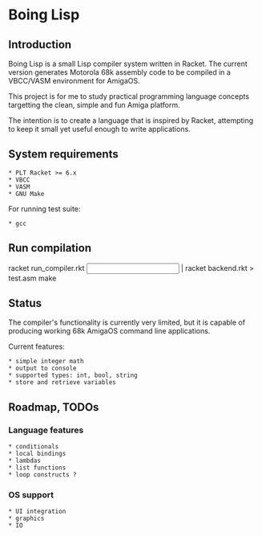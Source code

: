 # Boing Lisp

## Introduction

Boing Lisp is a small Lisp compiler system written in Racket. The current version
generates Motorola 68k assembly code to be compiled in a VBCC/VASM environment
for AmigaOS.

This project is for me to study practical programming language concepts targetting
the clean, simple and fun Amiga platform.

The intention is to create a language that is inspired by Racket, attempting to
keep it small yet useful enough to write applications.

## System requirements

    * PLT Racket >= 6.x
    * VBCC
    * VASM
    * GNU Make

For running test suite:

    * gcc

## Run compilation

racket run_compiler.rkt <input> | racket backend.rkt > test.asm
make

## Status

The compiler's functionality is currently very limited, but it is capable of
producing working 68k AmigaOS command line applications.

Current features:

    * simple integer math
    * output to console
    * supported types: int, bool, string
    * store and retrieve variables

## Roadmap, TODOs

### Language features

    * conditionals
    * local bindings
    * lambdas
    * list functions
    * loop constructs ?

### OS support

    * UI integration
    * graphics
    * IO

